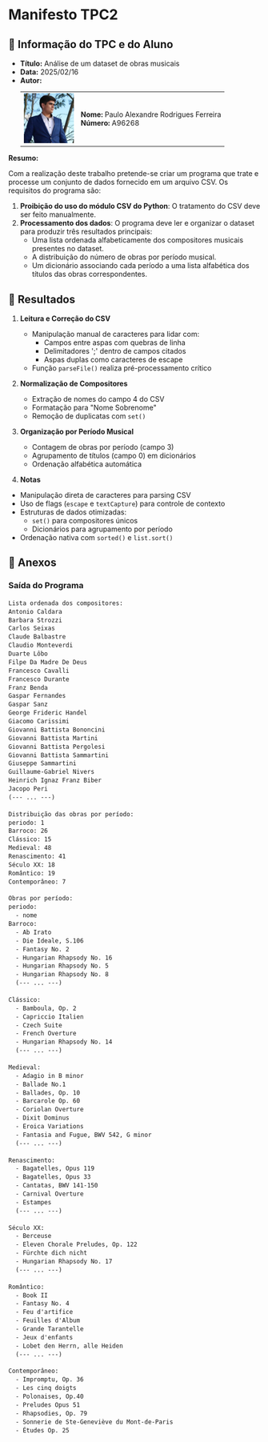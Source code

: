 # Manifesto TPC2

## 📌 Informação do TPC e do Aluno  

- **Título:** Análise de um dataset de obras musicais  
- **Data:** 2025/02/16  
- **Autor:**  
    <table>
    <tr>
        <td><img src="../Images/Profile.jpg" width="100"></td>
        <td>
        <strong>Nome:</strong> Paulo Alexandre Rodrigues Ferreira<br>
        <strong>Número:</strong> A96268
        </td>
    </tr>
    </table>

**Resumo:**  

Com a realização deste trabalho pretende-se criar um programa que trate e processe um conjunto de dados fornecido em um arquivo CSV. Os requisitos do programa são:  
1. **Proibição do uso do módulo CSV do Python**: O tratamento do CSV deve ser feito manualmente.  
2. **Processamento dos dados**: O programa deve ler e organizar o dataset para produzir três resultados principais:
    - Uma lista ordenada alfabeticamente dos compositores musicais presentes no dataset.
    - A distribuição do número de obras por período musical.
    - Um dicionário associando cada período a uma lista alfabética dos títulos das obras correspondentes.  

## 📂 **Resultados**  

1. **Leitura e Correção do CSV**
   - Manipulação manual de caracteres para lidar com:
     - Campos entre aspas com quebras de linha
     - Delimitadores ';' dentro de campos citados
     - Aspas duplas como caracteres de escape
   - Função `parseFile()` realiza pré-processamento crítico

2. **Normalização de Compositores**
   - Extração de nomes do campo 4 do CSV
   - Formatação para "Nome Sobrenome"
   - Remoção de duplicatas com `set()`

3. **Organização por Período Musical**
   - Contagem de obras por período (campo 3)
   - Agrupamento de títulos (campo 0) em dicionários
   - Ordenação alfabética automática

4. **Notas**
- Manipulação direta de caracteres para parsing CSV
- Uso de flags (`escape` e `textCapture`) para controle de contexto
- Estruturas de dados otimizadas:
  - `set()` para compositores únicos
  - Dicionários para agrupamento por período
- Ordenação nativa com `sorted()` e `list.sort()`


## 📎 **Anexos**  

### **Saída do Programa**

```txt
Lista ordenada dos compositores:
Antonio Caldara
Barbara Strozzi
Carlos Seixas
Claude Balbastre
Claudio Monteverdi
Duarte Lôbo
Filpe Da Madre De Deus
Francesco Cavalli
Francesco Durante
Franz Benda
Gaspar Fernandes
Gaspar Sanz
George Frideric Handel
Giacomo Carissimi
Giovanni Battista Bononcini
Giovanni Battista Martini
Giovanni Battista Pergolesi
Giovanni Battista Sammartini
Giuseppe Sammartini
Guillaume-Gabriel Nivers
Heinrich Ignaz Franz Biber
Jacopo Peri
(--- ... ---)

Distribuição das obras por período:
periodo: 1
Barroco: 26
Clássico: 15
Medieval: 48
Renascimento: 41
Século XX: 18
Romântico: 19
Contemporâneo: 7

Obras por período:
periodo:
  - nome
Barroco:
  - Ab Irato
  - Die Ideale, S.106
  - Fantasy No. 2
  - Hungarian Rhapsody No. 16
  - Hungarian Rhapsody No. 5
  - Hungarian Rhapsody No. 8
  (--- ... ---)

Clássico:
  - Bamboula, Op. 2
  - Capriccio Italien
  - Czech Suite
  - French Overture
  - Hungarian Rhapsody No. 14
  (--- ... ---)

Medieval:
  - Adagio in B minor
  - Ballade No.1
  - Ballades, Op. 10
  - Barcarole Op. 60
  - Coriolan Overture
  - Dixit Dominus
  - Eroica Variations
  - Fantasia and Fugue, BWV 542, G minor
  (--- ... ---)

Renascimento:
  - Bagatelles, Opus 119
  - Bagatelles, Opus 33
  - Cantatas, BWV 141-150
  - Carnival Overture
  - Estampes
  (--- ... ---)

Século XX:
  - Berceuse
  - Eleven Chorale Preludes, Op. 122
  - Fürchte dich nicht
  - Hungarian Rhapsody No. 17
  (--- ... ---)

Romântico:
  - Book II
  - Fantasy No. 4
  - Feu d'artifice
  - Feuilles d'Album
  - Grande Tarantelle
  - Jeux d'enfants
  - Lobet den Herrn, alle Heiden
  (--- ... ---)

Contemporâneo:
  - Impromptu, Op. 36
  - Les cinq doigts
  - Polonaises, Op.40
  - Preludes Opus 51
  - Rhapsodies, Op. 79
  - Sonnerie de Ste-Geneviève du Mont-de-Paris
  - Études Op. 25

```